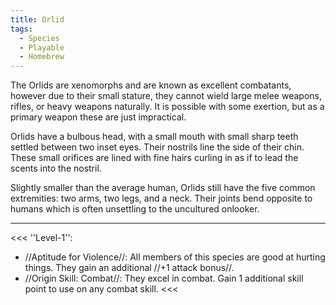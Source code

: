 ```yaml
---
title: Orlid
tags:
  - Species
  - Playable
  - Homebrew
---
```


The Orlids are xenomorphs and are known as excellent combatants, however due to their small stature, they cannot wield large melee weapons, rifles, or heavy weapons naturally. It is possible with some exertion, but as a primary weapon these are just impractical.

Orlids have a bulbous head, with a small mouth with small sharp teeth settled between two inset eyes. Their nostrils line the side of their chin. These small orifices are lined with fine hairs curling in as if to lead the scents into the nostril.

Slightly smaller than the average human, Orlids still have the five common extremities: two arms, two legs, and a neck. Their joints bend opposite to humans which is often unsettling to the uncultured onlooker.

---

<<<
''Level-1'':

* //Aptitude for Violence//: All members of this species are good at hurting things. They gain an additional //+1 attack bonus//.
* //Origin Skill: Combat//: They excel in combat. Gain 1 additional skill point to use on any combat skill.
<<<
